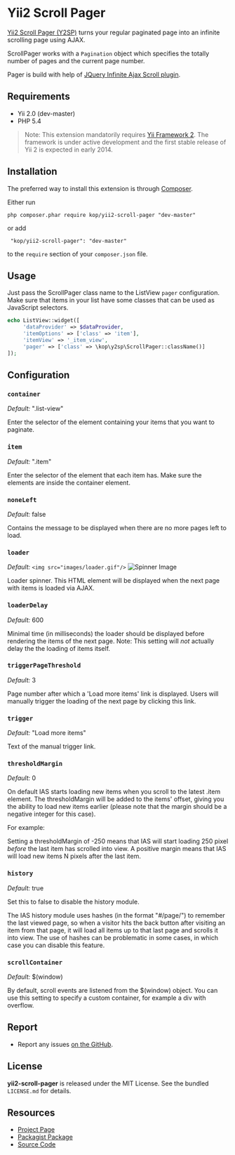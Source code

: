 Yii2 Scroll Pager
==========================

[Yii2 Scroll Pager (Y2SP)](http://kop.github.io/yii2-scroll-pager) turns your regular paginated page into an
infinite scrolling page using AJAX.

ScrollPager works with a `Pagination` object which specifies the totally number of pages and the current page number.

Pager is build with help of [JQuery Infinite Ajax Scroll plugin](https://github.com/webcreate/infinite-ajax-scroll).


## Requirements

- Yii 2.0 (dev-master)
- PHP 5.4

> Note:
This extension mandatorily requires [Yii Framework 2](https://github.com/yiisoft/yii2).
The framework is under active development and the first stable release of Yii 2 is expected in early 2014.


## Installation

The preferred way to install this extension is through [Composer](http://getcomposer.org/).

Either run

``` php composer.phar require kop/yii2-scroll-pager "dev-master" ```

or add

``` "kop/yii2-scroll-pager": "dev-master"```

to the `require` section of your `composer.json` file.


## Usage

Just pass the ScrollPager class name to the ListView `pager` configuration.
Make sure that items in your list have some classes that can be used as JavaScript selectors.

```php
echo ListView::widget([
     'dataProvider' => $dataProvider,
     'itemOptions' => ['class' => 'item'],
     'itemView' => '_item_view',
     'pager' => ['class' => \kop\y2sp\ScrollPager::className()]
]);
```


## Configuration

### `container`

*Default:* ".list-view"

Enter the selector of the element containing your items that you want to paginate.

### `item`

*Default:* ".item"

Enter the selector of the element that each item has. Make sure the elements are inside the container element.

### `noneLeft`

*Default:* false

Contains the message to be displayed when there are no more pages left to load.

### `loader`

*Default:* `<img src="images/loader.gif"/>` ![Spinner Image](https://raw2.github.com/kop/yii2-scroll-pager/master/assets/infinite-ajax-scroll/images/loader.gif)

Loader spinner. This HTML element will be displayed when the next page with items is loaded via AJAX.

### `loaderDelay`

*Default:* 600

Minimal time (in milliseconds) the loader should be displayed before rendering the items of the next page.
Note: This setting will _not_ actually delay the the loading of items itself.

### `triggerPageThreshold`

*Default:* 3

Page number after which a 'Load more items' link is displayed.
Users will manually trigger the loading of the next page by clicking this link.

### `trigger`

*Default:* "Load more items"

Text of the manual trigger link.

### `thresholdMargin`

*Default:* 0

On default IAS starts loading new items when you scroll to the latest .item element.
The thresholdMargin will be added to the items' offset, giving you the ability to load new items earlier
(please note that the margin should be a negative integer for this case).

For example:

Setting a thresholdMargin of -250 means that IAS will start loading 250 pixel _before_ the last item has scrolled into view.
A positive margin means that IAS will load new items N pixels after the last item.

### `history`

*Default:* true

Set this to false to disable the history module.

The IAS history module uses hashes (in the format "#/page/<num>") to remember the last viewed page,
so when a visitor hits the back button after visiting an item from that page,
it will load all items up to that last page and scrolls it into view.
The use of hashes can be problematic in some cases, in which case you can disable this feature.

### `scrollContainer`

*Default:* $(window)

By default, scroll events are listened from the $(window) object.
You can use this setting to specify a custom container, for example a div with overflow.


## Report

- Report any issues [on the GitHub](https://github.com/kop/yii2-scroll-pager/issues).


## License

**yii2-scroll-pager** is released under the MIT License. See the bundled `LICENSE.md` for details.


## Resources

- [Project Page](http://kop.github.io/yii2-scroll-pager)
- [Packagist Package](https://packagist.org/packages/kop/yii2-scroll-pager)
- [Source Code](https://github.com/kop/yii2-scroll-pager)